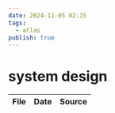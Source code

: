 ```yaml
---
date: 2024-11-05 02:15
tags:
  - atlas
publish: true
---
```

# system design

<!-- QueryToSerialize: TABLE date as "Date", sources as "Source" FROM "content/🥷🏽 jutsus" WHERE contains(tags, "system-design") -->
<!-- SerializedQuery: TABLE date as "Date", sources as "Source" FROM "content/🥷🏽 jutsus" WHERE contains(tags, "system-design") -->

| File | Date | Source |
| ---- | ---- | ------ |
<!-- SerializedQuery END -->


